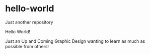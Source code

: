 # hello-world
Just another repository

Hello World! 

Just an Up and Coming Graphic Design wanting to learn as much as possible from others!

